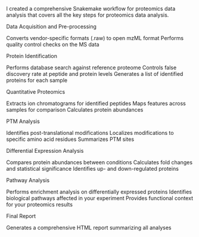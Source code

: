 I created a comprehensive Snakemake workflow for proteomics data analysis that covers all the key steps for proteomics data analysis.

Data Acquisition and Pre-processing

Converts vendor-specific formats (.raw) to open mzML format
Performs quality control checks on the MS data

Protein Identification

Performs database search against reference proteome
Controls false discovery rate at peptide and protein levels
Generates a list of identified proteins for each sample

Quantitative Proteomics

Extracts ion chromatograms for identified peptides
Maps features across samples for comparison
Calculates protein abundances

PTM Analysis

Identifies post-translational modifications
Localizes modifications to specific amino acid residues
Summarizes PTM sites

Differential Expression Analysis

Compares protein abundances between conditions
Calculates fold changes and statistical significance
Identifies up- and down-regulated proteins

Pathway Analysis

Performs enrichment analysis on differentially expressed proteins
Identifies biological pathways affected in your experiment
Provides functional context for your proteomics results

Final Report

Generates a comprehensive HTML report summarizing all analyses
